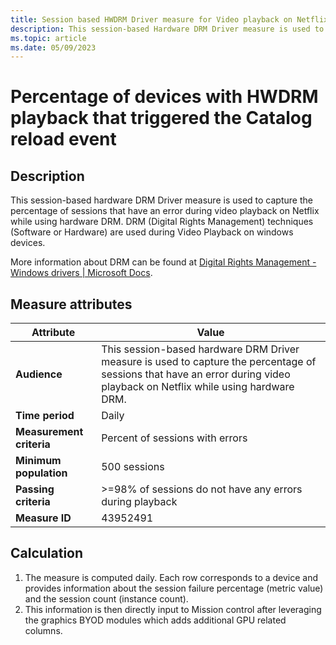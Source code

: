 ```yaml
---
title: Session based HWDRM Driver measure for Video playback on Netflix 
description: This session-based Hardware DRM Driver measure is used to capture the percentage of sessions that have an error during video playback on Netflix while using hardware DRM.
ms.topic: article
ms.date: 05/09/2023
---
```


#  Percentage of devices with HWDRM playback that triggered the Catalog reload event

## Description

This session-based hardware DRM Driver measure is used to capture the percentage of sessions that have an error during video playback on Netflix while using hardware DRM. DRM (Digital Rights Management) techniques (Software or Hardware) are used during Video Playback on windows devices. 

More information about DRM can be found at [Digital Rights Management - Windows drivers | Microsoft Docs](/windows-hardware/drivers/audio/digital-rights-management).

## Measure attributes

| Attribute | Value |
|--|--|
| **Audience** | This session-based hardware DRM Driver measure is used to capture the percentage of sessions that have an error during video playback on Netflix while using hardware DRM. |
| **Time period** | Daily |
| **Measurement criteria** | Percent of sessions with errors |
| **Minimum population** | 500 sessions |
| **Passing criteria** | >=98% of sessions do not have any errors during playback|
| **Measure ID** | 43952491 |

## Calculation

1. The measure is computed daily. Each row corresponds to a device and provides information about the session failure percentage (metric value) and the session count (instance count).
2. This information is then directly input to Mission control after leveraging the graphics BYOD modules which adds additional GPU related columns.